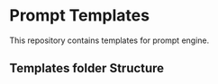 # Prompt Templates

This repository contains templates for prompt engine.

## Templates folder Structure
